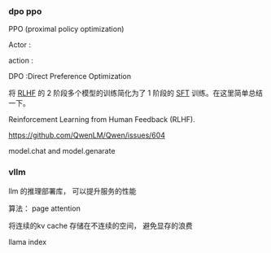 ### dpo ppo 

PPO (proximal policy optimization) 

Actor : 

action :



DPO :Direct Preference Optimization 



将 [RLHF](https://www.zhihu.com/search?q=RLHF&search_source=Entity&hybrid_search_source=Entity&hybrid_search_extra={"sourceType"%3A"article"%2C"sourceId"%3A"671780768"}) 的 2 阶段多个模型的训练简化为了 1 阶段的 [SFT](https://www.zhihu.com/search?q=SFT&search_source=Entity&hybrid_search_source=Entity&hybrid_search_extra={"sourceType"%3A"article"%2C"sourceId"%3A"671780768"}) 训练。在这里简单总结一下。



Reinforcement Learning from Human Feedback (RLHF).



https://github.com/QwenLM/Qwen/issues/604

model.chat and model.genarate





### vllm

llm  的推理部署库， 可以提升服务的性能

算法： page attention

将连续的kv cache 存储在不连续的空间， 避免显存的浪费





llama index